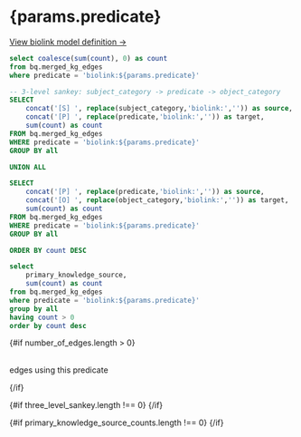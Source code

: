 # {params.predicate}

<p class="text-sm mb-4">
  <a class="underline text-blue-600" href="https://biolink.github.io/biolink-model/{params.predicate}/" target="_blank">View biolink model definition →</a>
</p>

<script context="module">
  import { getSeriesColors, sourceOrder, sortDataBySeriesOrder } from '../../../_lib/colors';
  
  // Use the shared sorting function from colors.js
  export const sortBySeriesOrdered = sortDataBySeriesOrder;
</script>

```sql number_of_edges
select coalesce(sum(count), 0) as count
from bq.merged_kg_edges
where predicate = 'biolink:${params.predicate}'
```

```sql three_level_sankey
-- 3-level sankey: subject_category -> predicate -> object_category
SELECT 
    concat('[S] ', replace(subject_category,'biolink:','')) as source,
    concat('[P] ', replace(predicate,'biolink:','')) as target,
    sum(count) as count
FROM bq.merged_kg_edges
WHERE predicate = 'biolink:${params.predicate}'
GROUP BY all

UNION ALL

SELECT 
    concat('[P] ', replace(predicate,'biolink:','')) as source,
    concat('[O] ', replace(object_category,'biolink:','')) as target,
    sum(count) as count
FROM bq.merged_kg_edges
WHERE predicate = 'biolink:${params.predicate}'
GROUP BY all

ORDER BY count DESC
```


```sql primary_knowledge_source_counts
select
    primary_knowledge_source,
    sum(count) as count
from bq.merged_kg_edges
where predicate = 'biolink:${params.predicate}'
group by all
having count > 0
order by count desc
```

{#if number_of_edges.length > 0}
<Grid col=1>
    <p class="text-center text-lg py-4"><span class="font-semibold text-2xl"><Value data={number_of_edges} column="count" fmt="integer"/></span><br/>edges using this predicate</p>
</Grid>
{/if}

{#if three_level_sankey.length !== 0}
<SankeyDiagram 
    data={three_level_sankey}
    sourceCol='source'
    targetCol='target'
    valueCol='count'
    linkLabels='full'
    linkColor='gradient'
    chartAreaHeight={600}
    title="Subject Category → {params.predicate} → Object Category Flow"
/>
{/if}

{#if primary_knowledge_source_counts.length !== 0}
<BarChart
    data={primary_knowledge_source_counts}
    x=primary_knowledge_source
    y=count
    title="Edge Counts by Primary Knowledge Source"
/>
{/if}

